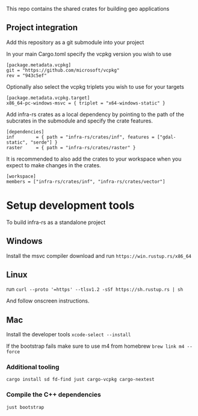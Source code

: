 This repo contains the shared crates for building geo applications

## Project integration
Add this repository as a git submodule into your project

In your main Cargo.toml specify the vcpkg version you wish to use 
```
[package.metadata.vcpkg]
git = "https://github.com/microsoft/vcpkg"
rev = "943c5ef"
```
Optionally also select the vcpkg triplets you wish to use for your targets
```
[package.metadata.vcpkg.target]
x86_64-pc-windows-msvc = { triplet = "x64-windows-static" }
```

Add infra-rs crates as a local dependency by pointing to the path of the subcrates in the submodule and specify the crate features. 
```
[dependencies]
inf        = { path = "infra-rs/crates/inf", features = ["gdal-static", "serde"] }
raster     = { path = "infra-rs/crates/raster" }
```

It is recommended to also add the crates to your workspace when you expect to make changes in the crates.
```
[workspace]
members = ["infra-rs/crates/inf", "infra-rs/crates/vector"]
```

# Setup development tools
To build infra-rs as a standalone project

## Windows
Install the msvc compiler
download and run `https://win.rustup.rs/x86_64`

## Linux
run `curl --proto '=https' --tlsv1.2 -sSf https://sh.rustup.rs | sh`

And follow onscreen instructions.

## Mac
Install the developer tools
`xcode-select --install`

If the bootstrap fails make sure to use m4 from homebrew
`brew link m4 --force`

### Additional tooling
`cargo install sd fd-find just cargo-vcpkg cargo-nextest`

### Compile the C++ dependencies
`just bootstrap`